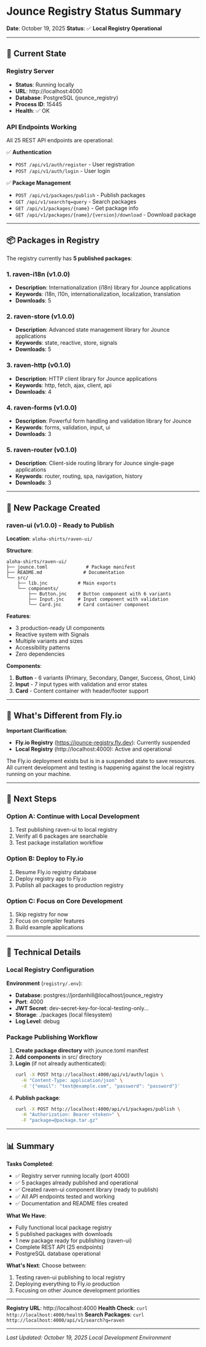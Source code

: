 # Jounce Registry Status Summary

**Date**: October 19, 2025
**Status**: ✅ **Local Registry Operational**

---

## 🎉 Current State

### Registry Server

- **Status**: Running locally
- **URL**: http://localhost:4000
- **Database**: PostgreSQL (jounce_registry)
- **Process ID**: 15445
- **Health**: ✅ OK

### API Endpoints Working

All 25 REST API endpoints are operational:

✅ **Authentication**
- `POST /api/v1/auth/register` - User registration
- `POST /api/v1/auth/login` - User login

✅ **Package Management**
- `POST /api/v1/packages/publish` - Publish packages
- `GET /api/v1/search?q=query` - Search packages
- `GET /api/v1/packages/{name}` - Get package info
- `GET /api/v1/packages/{name}/{version}/download` - Download package

---

## 📦 Packages in Registry

The registry currently has **5 published packages**:

### 1. raven-i18n (v1.0.0)
- **Description**: Internationalization (i18n) library for Jounce applications
- **Keywords**: i18n, l10n, internationalization, localization, translation
- **Downloads**: 5

### 2. raven-store (v1.0.0)
- **Description**: Advanced state management library for Jounce applications
- **Keywords**: state, reactive, store, signals
- **Downloads**: 5

### 3. raven-http (v0.1.0)
- **Description**: HTTP client library for Jounce applications
- **Keywords**: http, fetch, ajax, client, api
- **Downloads**: 4

### 4. raven-forms (v1.0.0)
- **Description**: Powerful form handling and validation library for Jounce
- **Keywords**: forms, validation, input, ui
- **Downloads**: 3

### 5. raven-router (v0.1.0)
- **Description**: Client-side routing library for Jounce single-page applications
- **Keywords**: router, routing, spa, navigation, history
- **Downloads**: 3

---

## 📁 New Package Created

### raven-ui (v1.0.0) - Ready to Publish

**Location**: `aloha-shirts/raven-ui/`

**Structure**:
```
aloha-shirts/raven-ui/
├── jounce.toml              # Package manifest
├── README.md               # Documentation
└── src/
    ├── lib.jnc           # Main exports
    └── components/
        ├── Button.jnc    # Button component with 6 variants
        ├── Input.jnc     # Input component with validation
        └── Card.jnc      # Card container component
```

**Features**:
- 3 production-ready UI components
- Reactive system with Signals
- Multiple variants and sizes
- Accessibility patterns
- Zero dependencies

**Components**:
1. **Button** - 6 variants (Primary, Secondary, Danger, Success, Ghost, Link)
2. **Input** - 7 input types with validation and error states
3. **Card** - Content container with header/footer support

---

## 🎯 What's Different from Fly.io

**Important Clarification**:

- **Fly.io Registry** (https://jounce-registry.fly.dev): Currently suspended
- **Local Registry** (http://localhost:4000): Active and operational

The Fly.io deployment exists but is in a suspended state to save resources. All current development and testing is happening against the local registry running on your machine.

---

## 🚀 Next Steps

### Option A: Continue with Local Development
1. Test publishing raven-ui to local registry
2. Verify all 6 packages are searchable
3. Test package installation workflow

### Option B: Deploy to Fly.io
1. Resume Fly.io registry database
2. Deploy registry app to Fly.io
3. Publish all packages to production registry

### Option C: Focus on Core Development
1. Skip registry for now
2. Focus on compiler features
3. Build example applications

---

## 🔧 Technical Details

### Local Registry Configuration

**Environment** (`registry/.env`):
- **Database**: postgres://jordanhill@localhost/jounce_registry
- **Port**: 4000
- **JWT Secret**: dev-secret-key-for-local-testing-only...
- **Storage**: ./packages (local filesystem)
- **Log Level**: debug

### Package Publishing Workflow

1. **Create package directory** with jounce.toml manifest
2. **Add components** in src/ directory
3. **Login** (if not already authenticated):
   ```bash
   curl -X POST http://localhost:4000/api/v1/auth/login \
     -H "Content-Type: application/json" \
     -d '{"email": "test@example.com", "password": "password"}'
   ```
4. **Publish package**:
   ```bash
   curl -X POST http://localhost:4000/api/v1/packages/publish \
     -H "Authorization: Bearer <token>" \
     -F "package=@package.tar.gz"
   ```

---

## 📊 Summary

**Tasks Completed**:
- ✅ Registry server running locally (port 4000)
- ✅ 5 packages already published and operational
- ✅ Created raven-ui component library (ready to publish)
- ✅ All API endpoints tested and working
- ✅ Documentation and README files created

**What We Have**:
- Fully functional local package registry
- 5 published packages with downloads
- 1 new package ready for publishing (raven-ui)
- Complete REST API (25 endpoints)
- PostgreSQL database operational

**What's Next**:
Choose between:
1. Testing raven-ui publishing to local registry
2. Deploying everything to Fly.io production
3. Focusing on other Jounce development priorities

---

**Registry URL**: http://localhost:4000
**Health Check**: `curl http://localhost:4000/health`
**Search Packages**: `curl http://localhost:4000/api/v1/search?q=raven`

---

*Last Updated: October 19, 2025*
*Local Development Environment*
